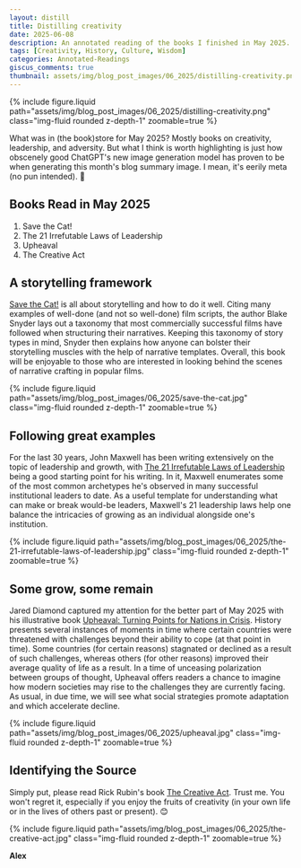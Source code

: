 ```yaml
---
layout: distill
title: Distilling creativity
date: 2025-06-08
description: An annotated reading of the books I finished in May 2025.
tags: [Creativity, History, Culture, Wisdom]
categories: Annotated-Readings
giscus_comments: true
thumbnail: assets/img/blog_post_images/06_2025/distilling-creativity.png
---
```


<div class="l-page">
  {% include figure.liquid path="assets/img/blog_post_images/06_2025/distilling-creativity.png" class="img-fluid rounded z-depth-1" zoomable=true %}
</div>

What was in (the book)store for May 2025? Mostly books on creativity, leadership, and adversity. But what I think is worth highlighting is just how obscenely good ChatGPT's new image generation model has proven to be when generating this month's blog summary image. I mean, it's eerily meta (no pun intended). 🤔

## Books Read in May 2025
1. Save the Cat!
2. The 21 Irrefutable Laws of Leadership
3. Upheaval
4. The Creative Act

## A storytelling framework

[Save the Cat!](https://savethecat.com/) is all about storytelling and how to do it well. Citing many examples of well-done (and not so well-done) film scripts, the author Blake Snyder lays out a taxonomy that most commercially successful films have followed when structuring their narratives. Keeping this taxonomy of story types in mind, Snyder then explains how anyone can bolster their storytelling muscles with the help of narrative templates. Overall, this book will be enjoyable to those who are interested in looking behind the scenes of narrative crafting in popular films.

<div class="l-body">
  {% include figure.liquid path="assets/img/blog_post_images/06_2025/save-the-cat.jpg" class="img-fluid rounded z-depth-1" zoomable=true %}
</div>

## Following great examples

For the last 30 years, John Maxwell has been writing extensively on the topic of leadership and growth, with [The 21 Irrefutable Laws of Leadership](https://store.maxwellleadership.com/products/the-21-irrefutable-laws-of-leadership-25th-anniversary-edition) being a good starting point for his writing. In it, Maxwell enumerates some of the most common archetypes he's observed in many successful institutional leaders to date. As a useful template for understanding what can make or break would-be leaders, Maxwell's 21 leadership laws help one balance the intricacies of growing as an individual alongside one's institution.

<div class="l-body">
  {% include figure.liquid path="assets/img/blog_post_images/06_2025/the-21-irrefutable-laws-of-leadership.jpg" class="img-fluid rounded z-depth-1" zoomable=true %}
</div>

## Some grow, some remain

Jared Diamond captured my attention for the better part of May 2025 with his illustrative book [Upheaval: Turning Points for Nations in Crisis](https://www.amazon.com/Upheaval-Turning-Points-Nations-Crisis/dp/0316409138). History presents several instances of moments in time where certain countries were threatened with challenges beyond their ability to cope (at that point in time). Some countries (for certain reasons) stagnated or declined as a result of such challenges, whereas others (for other reasons) improved their average quality of life as a result. In a time of unceasing polarization between groups of thought, Upheaval offers readers a chance to imagine how modern societies may rise to the challenges they are currently facing. As usual, in due time, we will see what social strategies promote adaptation and which accelerate decline.

<div class="l-body">
  {% include figure.liquid path="assets/img/blog_post_images/06_2025/upheaval.jpg" class="img-fluid rounded z-depth-1" zoomable=true %}
</div>

## Identifying the Source

Simply put, please read Rick Rubin's book [The Creative Act](https://www.penguinrandomhouse.com/books/717356/the-creative-act-by-rick-rubin/). Trust me. You won't regret it, especially if you enjoy the fruits of creativity (in your own life or in the lives of others past or present). 😊

<div class="l-body">
  {% include figure.liquid path="assets/img/blog_post_images/06_2025/the-creative-act.jpg" class="img-fluid rounded z-depth-1" zoomable=true %}
</div>

**Alex**